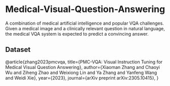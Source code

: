 # Medical-Visual-Question-Answering
A combination of medical artificial intelligence and popular VQA challenges. Given a medical image and a clinically relevant question in natural language, the medical VQA system is expected to predict a convincing answer.

## Dataset
@article{zhang2023pmcvqa,
      title={PMC-VQA: Visual Instruction Tuning for Medical Visual Question Answering}, 
      author={Xiaoman Zhang and Chaoyi Wu and Ziheng Zhao and Weixiong Lin and Ya Zhang and Yanfeng Wang and Weidi Xie},
      year={2023},
      journal={arXiv preprint arXiv:2305.10415},
}
